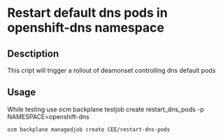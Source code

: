 # Restart default dns pods in openshift-dns namespace

## Desctiption 
This cript will trigger a rollout of deamonset controlling dns default pods

## Usage

While testing use 
ocm backplane testjob create restart_dns_pods -p NAMESPACE=openshift-dns

```bash
ocm backplane managedjob create CEE/restart-dns-pods
```



